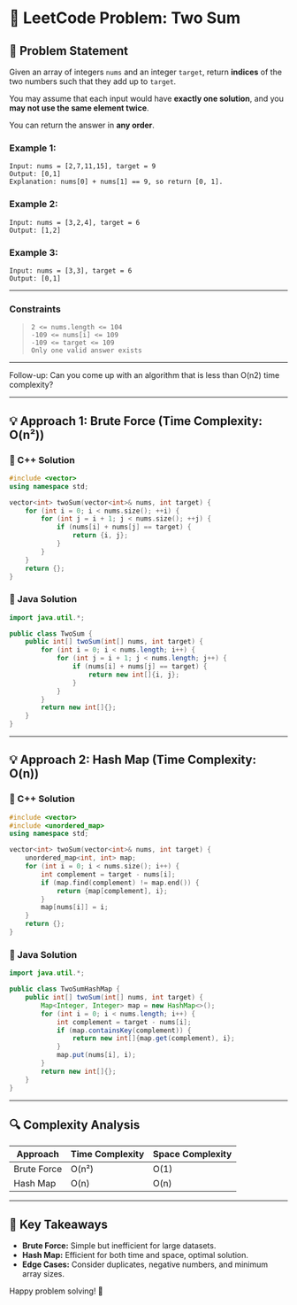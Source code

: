 # 🧠 LeetCode Problem: Two Sum

## 📌 Problem Statement

Given an array of integers `nums` and an integer `target`, return **indices** of the two numbers such that they add up to `target`.

You may assume that each input would have **exactly one solution**, and you **may not use the same element twice**.

You can return the answer in **any order**.

### Example 1:

```plaintext
Input: nums = [2,7,11,15], target = 9
Output: [0,1]
Explanation: nums[0] + nums[1] == 9, so return [0, 1].
```
### Example 2:

```plaintext
Input: nums = [3,2,4], target = 6
Output: [1,2]
```
### Example 3:

```plaintext
Input: nums = [3,3], target = 6
Output: [0,1]
```

---

### Constraints
> `2 <= nums.length <= 104`<br />
> `-109 <= nums[i] <= 109`<br />
> `-109 <= target <= 109`<br />
> `Only one valid answer exists`<br />

---

Follow-up: Can you come up with an algorithm that is less than O(n2) time complexity?

---

## 💡 Approach 1: Brute Force (Time Complexity: O(n²))

### 🔧 C++ Solution
```cpp
#include <vector>
using namespace std;

vector<int> twoSum(vector<int>& nums, int target) {
    for (int i = 0; i < nums.size(); ++i) {
        for (int j = i + 1; j < nums.size(); ++j) {
            if (nums[i] + nums[j] == target) {
                return {i, j};
            }
        }
    }
    return {};
}
```

### 🔧 Java Solution
```java
import java.util.*;

public class TwoSum {
    public int[] twoSum(int[] nums, int target) {
        for (int i = 0; i < nums.length; i++) {
            for (int j = i + 1; j < nums.length; j++) {
                if (nums[i] + nums[j] == target) {
                    return new int[]{i, j};
                }
            }
        }
        return new int[]{};
    }
}
```

---

## 💡 Approach 2: Hash Map (Time Complexity: O(n))

### 🔧 C++ Solution
```cpp
#include <vector>
#include <unordered_map>
using namespace std;

vector<int> twoSum(vector<int>& nums, int target) {
    unordered_map<int, int> map;
    for (int i = 0; i < nums.size(); i++) {
        int complement = target - nums[i];
        if (map.find(complement) != map.end()) {
            return {map[complement], i};
        }
        map[nums[i]] = i;
    }
    return {};
}
```

### 🔧 Java Solution
```java
import java.util.*;

public class TwoSumHashMap {
    public int[] twoSum(int[] nums, int target) {
        Map<Integer, Integer> map = new HashMap<>();
        for (int i = 0; i < nums.length; i++) {
            int complement = target - nums[i];
            if (map.containsKey(complement)) {
                return new int[]{map.get(complement), i};
            }
            map.put(nums[i], i);
        }
        return new int[]{};
    }
}
```

---

## 🔍 Complexity Analysis

| Approach      | Time Complexity | Space Complexity |
|---------------|------------------|------------------|
| Brute Force   | O(n²)            | O(1)             |
| Hash Map      | O(n)             | O(n)             |

---

## 🏅 Key Takeaways

- **Brute Force:** Simple but inefficient for large datasets.
- **Hash Map:** Efficient for both time and space, optimal solution.
- **Edge Cases:** Consider duplicates, negative numbers, and minimum array sizes.

Happy problem solving! 🚀

